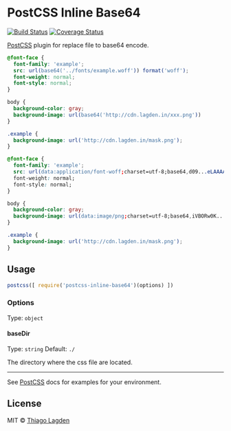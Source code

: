 # PostCSS Inline Base64
[![Build Status][ci-img]][ci]
[![Coverage Status][cover-img]][cover]

[PostCSS] plugin for replace file to base64 encode.

[PostCSS]:   https://github.com/postcss/postcss
[ci-img]:    https://travis-ci.org/lagden/postcss-inline-base64.svg
[ci]:        https://travis-ci.org/lagden/postcss-inline-base64
[cover-img]: https://codecov.io/github/lagden/utils/coverage.svg?branch=master
[cover]:     https://codecov.io/github/lagden/utils?branch=master

```css
@font-face {
  font-family: 'example';
  src: url(base64('../fonts/example.woff')) format('woff');
  font-weight: normal;
  font-style: normal;
}

body {
  background-color: gray;
  background-image: url(base64('http://cdn.lagden.in/xxx.png'))
}

.example {
  background-image: url('http://cdn.lagden.in/mask.png');
}
```

```css
@font-face {
  font-family: 'example';
  src: url(data:application/font-woff;charset=utf-8;base64,d09...eLAAAA==) format('woff');
  font-weight: normal;
  font-style: normal;
}

body {
  background-color: gray;
  background-image: url(data:image/png;charset=utf-8;base64,iVBORw0K...SuQmCC);
}

.example {
  background-image: url('http://cdn.lagden.in/mask.png');
}
```

## Usage

```js
postcss([ require('postcss-inline-base64')(options) ])
```

### Options

Type: `object`

#### baseDir

Type: `string`
Default: `./`

The directory where the css file are located.

---

See [PostCSS] docs for examples for your environment.


## License

MIT © [Thiago Lagden](http://lagden.in)
